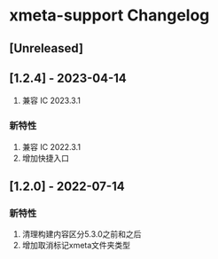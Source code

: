 <!-- Keep a Changelog guide -> https://keepachangelog.com -->

# xmeta-support Changelog

## [Unreleased]

## [1.2.4] - 2023-04-14

1. 兼容 IC 2023.3.1

### 新特性

1. 兼容 IC 2022.3.1
2. 增加快捷入口

## [1.2.0] - 2022-07-14

### 新特性

1. 清理构建内容区分5.3.0之前和之后
2. 增加取消标记xmeta文件夹类型 
